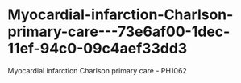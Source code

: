 # Myocardial-infarction-Charlson-primary-care---73e6af00-1dec-11ef-94c0-09c4aef33dd3
Myocardial infarction Charlson primary care - PH1062
